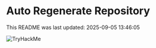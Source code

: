 # Auto Regenerate Repository

This README was last updated: 2025-09-05 13:46:05

 ![TryHackMe](https://tryhackme.com/badge/533634)